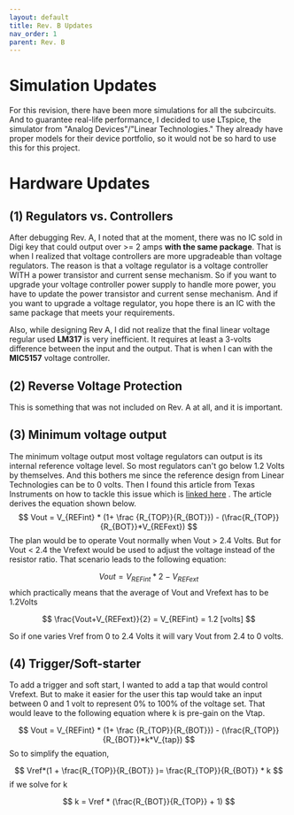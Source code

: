 ```yaml
---
layout: default
title: Rev. B Updates
nav_order: 1
parent: Rev. B
---
```


# Simulation Updates

For this revision, there have been more simulations for all the subcircuits. And to guarantee real-life performance, I decided to use LTspice, the simulator from "Analog Devices"/"Linear Technologies." They already have proper models for their device portfolio, so it would not be so hard to use this for this project. 

# Hardware Updates

## (1) Regulators vs. Controllers

After debugging Rev. A, I noted that at the moment, there was no IC sold in Digi key that could output over >= 2 amps **with the same package**.  That is when I realized that voltage controllers are more upgradeable than voltage regulators. The reason is that a voltage regulator is a voltage controller WITH a power transistor and current sense mechanism. So if you want to upgrade your voltage controller power supply to handle more power, you have to update the power transistor and current sense mechanism. And if you want to upgrade a voltage regulator, you hope there is an IC with the same package that meets your requirements. 

Also, while designing Rev A, I did not realize that the final linear voltage regular used **LM317** is very inefficient. It requires at least a 3-volts difference between the input and the output. That is when I can with the **MIC5157** voltage controller. 

## (2) Reverse Voltage Protection

This is something that was not included on Rev. A at all, and it is important. 

## (3) Minimum voltage output

The minimum voltage output most voltage regulators can output is its internal reference voltage level. So most regulators can't go below 1.2 Volts by themselves. And this bothers me since the reference design from Linear Technologies can be to 0 volts. Then I found this article from Texas Instruments on how to tackle this issue which is [linked here](https://github.com/edmugu/arduino_adjustable_power_supply/blob/master/documentation/TI_Below_1V2.pdf) .  The article derives the equation shown below. 
$$
Vout = V_{REFint} * (1+ \frac {R_{TOP}}{R_{BOT}}) - (\frac{R_{TOP}}{R_{BOT}}*V_{REFext})
$$
The plan would be to operate Vout normally when Vout > 2.4 Volts. But for Vout < 2.4 the Vrefext would be used to adjust the voltage instead of the resistor ratio. That scenario leads to the following equation: 


$$
Vout = V_{REFint} * 2 - V_{REFext}
$$
which practically means that the average of Vout and Vrefext has to be 1.2Volts


$$
\frac{Vout+V_{REFext}}{2} = V_{REFint} = 1.2 [volts]
$$


So if one varies Vref from 0 to 2.4 Volts it will vary Vout from 2.4 to 0 volts. 



## (4) Trigger/Soft-starter

To add a trigger and soft start, I wanted to add a tap that would control Vrefext. But to make it easier for the user this tap would take an input between 0 and 1 volt to represent 0% to 100% of the voltage set.  That would leave to the following equation where k is pre-gain on the Vtap. 

$$
Vout = V_{REFint} * (1+ \frac {R_{TOP}}{R_{BOT}}) - (\frac{R_{TOP}}{R_{BOT}}*k*V_{tap})
$$
So to simplify the equation, 




$$
Vref*(1 + \frac{R_{TOP}}{R_{BOT}} )= \frac{R_{TOP}}{R_{BOT}} * k
$$
if we solve for k




$$
k = Vref * (\frac{R_{BOT}}{R_{TOP}} + 1)
$$





